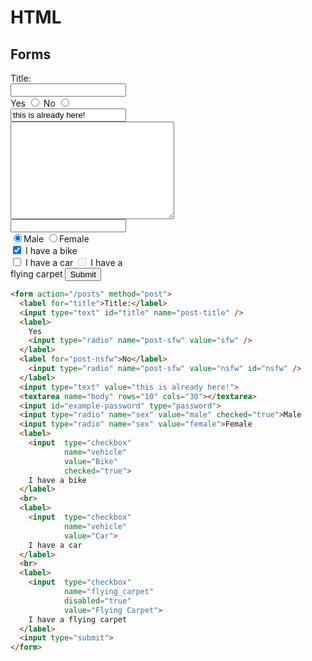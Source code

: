 # HTML

## Forms

<form action="/posts" method="post" style="width: 200px">
  <label for="title">Title:</label>
  <input type="text" id="title" name="post-title" />
  <label>
    Yes
    <input type="radio" name="post-sfw" value="sfw" />
  </label>
  <label for="post-nsfw">No</label>
    <input type="radio" name="post-sfw" value="nsfw" id="nsfw" />
  </label>
  <input type="text" value="this is already here!">
  <textarea name="body" rows="10" cols="30"></textarea>
  <input id="example-password" type="password">
  <div>
    <input type="radio" name="sex" value="male" checked="true">Male
    <input type="radio" name="sex" value="female">Female
  </div>
  <label>
    <input  type="checkbox"
            name="vehicle"
            value="Bike"
            checked="true">
    I have a bike
  </label>
  <br>
  <label>
    <input  type="checkbox"
            name="vehicle"
            value="Car">
    I have a car    
  </label>
  <label>
    <input  type="checkbox"
            name="flying_carpet"
            disabled="true"
            value="Flying Carpet">
    I have a flying carpet
  </label>
  <input type="submit">
</form>

```html
<form action="/posts" method="post">
  <label for="title">Title:</label>
  <input type="text" id="title" name="post-title" />
  <label>
    Yes
    <input type="radio" name="post-sfw" value="sfw" />
  </label>
  <label for="post-nsfw">No</label>
    <input type="radio" name="post-sfw" value="nsfw" id="nsfw" />
  </label>
  <input type="text" value="this is already here!">
  <textarea name="body" rows="10" cols="30"></textarea>
  <input id="example-password" type="password">
  <input type="radio" name="sex" value="male" checked="true">Male
  <input type="radio" name="sex" value="female">Female
  <label>
    <input  type="checkbox"
            name="vehicle"
            value="Bike"
            checked="true">
    I have a bike
  </label>
  <br>
  <label>
    <input  type="checkbox"
            name="vehicle"
            value="Car">
    I have a car    
  </label>
  <br>
  <label>
    <input  type="checkbox"
            name="flying_carpet"
            disabled="true"
            value="Flying Carpet">
    I have a flying carpet
  </label>
  <input type="submit">
</form>
```
